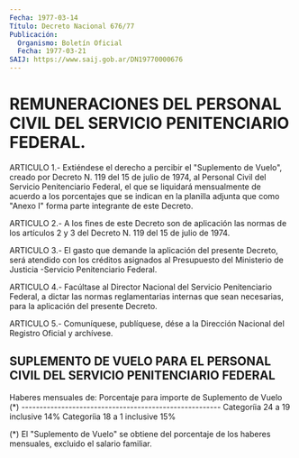 ```yaml
---
Fecha: 1977-03-14
Título: Decreto Nacional 676/77
Publicación:
  Organismo: Boletín Oficial
  Fecha: 1977-03-21
SAIJ: https://www.saij.gob.ar/DN19770000676
---
```

# REMUNERACIONES DEL PERSONAL CIVIL DEL SERVICIO PENITENCIARIO FEDERAL.

<a id="1"></a>
ARTICULO 1.- Extiéndese el derecho a percibir el "Suplemento de Vuelo",  creado  por  Decreto  N.  119  del 15 de julio de 1974, al Personal  Civil  del  Servicio Penitenciario  Federal,  el  que  se liquidará mensualmente  de acuerdo a los porcentajes que se indican en la planilla adjunta que  como  "Anexo  I" forma parte integrante de este Decreto.

<a id="2"></a>
ARTICULO 2.- A los fines de este Decreto son de aplicación las normas  de  los  artículos 2 y 3 del Decreto N. 119 del 15 de julio de 1974.

<a id="3"></a>
ARTICULO  3.-  El gasto que demande la aplicación del presente Decreto, será atendido  con  los  créditos asignados al Presupuesto del  Ministerio  de  Justicia  -Servicio    Penitenciario  Federal.

<a id="4"></a>
ARTICULO  4.-  Facúltase  al  Director  Nacional  del Servicio Penitenciario Federal, a dictar las normas reglamentarias  internas que  sean  necesarias,  para  la  aplicación  del presente Decreto.

<a id="5"></a>
ARTICULO  5.-  Comuníquese,  publíquese,  dése  a  la Dirección Nacional del Registro Oficial y archívese.

## SUPLEMENTO DE VUELO PARA EL PERSONAL CIVIL DEL SERVICIO PENITENCIARIO FEDERAL

<a id="1"></a>
Haberes mensuales de:            Porcentaje para importe de                                  Suplemento de Vuelo (*) ------------------------------------------------------- Categoríia 24 a 19 inclusive              14% Categoríia  18  a  1 inclusive              15%

(*) El "Suplemento  de  Vuelo"  se  obtiene  del  porcentaje de los haberes mensuales, excluido el salario familiar.